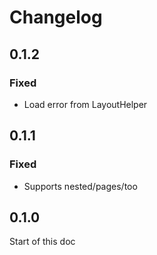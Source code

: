 # Changelog

## 0.1.2

### Fixed

- Load error from LayoutHelper

## 0.1.1

### Fixed

- Supports nested/pages/too

## 0.1.0

Start of this doc
